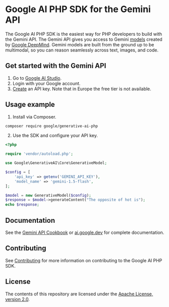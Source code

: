 # Google AI PHP SDK for the Gemini API

The Google AI PHP SDK is the easiest way for PHP developers to build with the Gemini API. The Gemini API gives you access to Gemini [models](https://ai.google.dev/models/gemini) created by [Google DeepMind](https://deepmind.google/technologies/gemini/#introduction). Gemini models are built from the ground up to be multimodal, so you can reason seamlessly across text, images, and code.

## Get started with the Gemini API
1. Go to [Google AI Studio](https://aistudio.google.com/).
2. Login with your Google account.
3. [Create](https://aistudio.google.com/app/apikey) an API key. Note that in Europe the free tier is not available.

## Usage example

1. Install via Composer.

```bash
composer require google/generative-ai-php
```

2. Use the SDK and configure your API key.

```php
<?php

require 'vendor/autoload.php';

use Google\GenerativeAI\Core\GenerativeModel;

$config = [
    'api_key' => getenv('GEMINI_API_KEY'),
    'model_name' => 'gemini-1.5-flash',
];

$model = new GenerativeModel($config);
$response = $model->generateContent("The opposite of hot is");
echo $response;
```

## Documentation

See the [Gemini API Cookbook](https://github.com/google-gemini/gemini-api-cookbook/) or [ai.google.dev](https://ai.google.dev) for complete documentation.

## Contributing

See [Contributing](https://github.com/google/generative-ai-php/blob/main/CONTRIBUTING.md) for more information on contributing to the Google AI PHP SDK.

## License

The contents of this repository are licensed under the [Apache License, version 2.0](http://www.apache.org/licenses/LICENSE-2.0).
